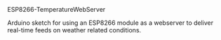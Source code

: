 <html>
	<head>ESP8266-TemperatureWebServer</head>
<body>
<p>Arduino sketch for using an ESP8266 module as a webserver to deliver real-time feeds on weather related conditions.	
</p>
</body>